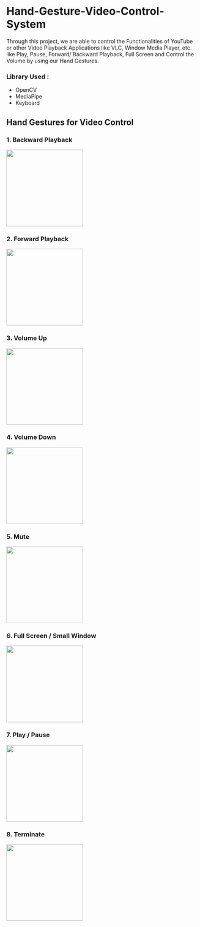 # Hand-Gesture-Video-Control-System

Through this project, we are able to control the Functionalities of YouTube or other Video Playback Applications like VLC, Window Media Player, etc. like Play, Pause, Forward/ Backward Playback, Full Screen and Control the Volume by using our Hand Gestures.

### Library Used :
* OpenCV
* MediaPipe
* Keyboard

## Hand Gestures for Video Control 

### 1. Backward Playback

<img src="https://user-images.githubusercontent.com/68052449/123808473-6740c680-d90e-11eb-9c29-5cd8c66bb886.jpeg" width="200" height="200" />

### 2. Forward Playback

<img src="https://user-images.githubusercontent.com/68052449/123809574-5775b200-d90f-11eb-8bae-38c3a5b33f23.jpeg" width="200" height="200" />

### 3. Volume Up

<img src="https://user-images.githubusercontent.com/68052449/123810157-d23ecd00-d90f-11eb-9e29-82ce49291f31.jpeg" width="200" height="200" />

### 4. Volume Down 

<img src="https://user-images.githubusercontent.com/68052449/123810244-e1257f80-d90f-11eb-8a8f-dd2931833008.jpeg" width="200" height="200" />

### 5. Mute

<img src="https://user-images.githubusercontent.com/68052449/123810290-e7b3f700-d90f-11eb-83b3-c58f7577e27c.jpeg" width="200" height="200" />

### 6. Full Screen / Small Window

<img src="https://user-images.githubusercontent.com/68052449/123810370-f6021300-d90f-11eb-97b7-f1fe4aa8f6a9.jpeg" width="200" height="200" />

### 7. Play / Pause

<img src="https://user-images.githubusercontent.com/68052449/123810406-fc908a80-d90f-11eb-8da7-dcdc3be8471f.jpeg" width="200" height="200" />

### 8. Terminate

<img src="https://user-images.githubusercontent.com/68052449/123810411-fdc1b780-d90f-11eb-844b-7f484d35f517.jpeg" width="200" height="200" />

